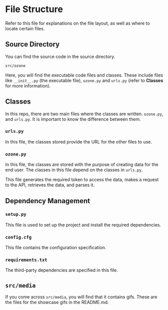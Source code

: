 # File Structure
Refer to this file for explanations on the file layout, as well as where to locate certain files.


## Source Directory
You can find the source code in the source directory.
```
src/ozone
```
Here, you will find the executable code files and classes. These include files like `__init__.py` (the executable file), `ozone.py` and `urls.py` (refer to **Classes** for more information).

## Classes
In this repo, there are two main files where the classes are written. `ozone.py`, and `urls.py`. It is important to know the difference between them.

### `urls.py`
In this file, the classes stored provide the URL for the other files to use.

### `ozone.py`
In this file, the classes are stored with the purpose of creating data for the end user. The classes in this file depend on the classes in `urls.py`.

This file generates the required token to access the data, makes a request to the API, retrieves the data, and parses it.

## Dependency Management
### `setup.py`
This file is used to set up the project and install the required dependencies.
### `config.cfg`
This file contains the configuration specification. 
### `requirements.txt`
The third-party dependencies are specified in this file.

## `src/media`
If you come across `src/media`, you will find that it contains gifs. These are the files for the showcase gifs in the README.md.
